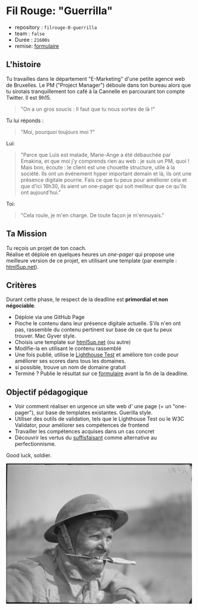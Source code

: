 # Fil Rouge: "Guerrilla"

- repository : `filrouge-0-guerrilla`
- team : `false`
- Durée : `21600s`
- remise: [formulaire](https://goo.gl/forms/ov5m6hVD4ZUxY2Yc2)

## L'histoire

Tu travailles dans le département "E-Marketing" d'une petite agence web de Bruxelles. Le PM ("Project Manager") déboule dans ton bureau alors que tu sirotais tranquillement ton café à la Cannelle en parcourant ton compte Twitter. Il est 9h15. 

> "On a un gros soucis : Il faut que tu nous sortes de là !"

Tu lui réponds :
> "Moi, pourquoi toujours moi ?"

Lui: 

> "Parce que Luìs est malade, Marie-Ange a été débauchée par Emakina, et que moi j'y comprends rien au web : je suis un PM, quoi !  
> Mais bon, écoute : le client est une chouette structure, utile à la société. Ils ont un événement hyper important demain et là, ils ont une présence digitale pourrie. Fais ce que tu peux pour améliorer cela et que d'ici 16h30, ils aient un one-pager qui soit meilleur que ce qu'ils ont aujourd'hui."

Toi: 
> "Cela roule, je m'en charge. De toute façon je m'ennuyais."

## Ta Mission 

Tu reçois un projet de ton coach.  
Réalise et déploie en quelques heures un *one-pager* qui propose une meilleure version de ce projet, en utilisant une template (par exemple : [html5up.net](https://html5up.net/)).

## Critères

Durant cette phase, le respect de la deadline est **primordial et non négociable**.

- Déploie via une GitHub Page
- Pioche le contenu dans leur présence digitale actuelle. S'ils n'en ont pas, rassemble du contenu pertinent sur base de ce que tu peux trouver. Mac Gyver style.
- Choisis une template sur [html5up.net](https://html5up.net/) (ou autre)
- Modifie-la en utilisant le contenu rassemblé
- Une fois publié, utilise le [Lighthouse Test](https://developers.google.com/web/tools/lighthouse/) et améliore ton code pour améliorer ses scores dans tous les domaines.
- si possible, trouve un nom de domaine gratuit
- Terminé ? Publie le résultat sur ce [formulaire](https://goo.gl/forms/ov5m6hVD4ZUxY2Yc2) avant la fin de la deadline.

## Objectif pédagogique
- Voir comment réaliser en urgence un site web d' une page (= un "one-pager"), sur base de templates existantes. Guerilla style.
- Utiliser des outils de validation, tels que le Lighthouse Test ou le W3C Validator, pour améliorer ses compétences de frontend
- Travailler les compétences acquises dans un cas concret
- Découvrir les vertus du [suffisfaisant](https://fr.wikipedia.org/wiki/Satisficing) comme alternative au perfectionnisme.


Good luck, soldier.

![](assets/knife-in-teeth.jpg)
